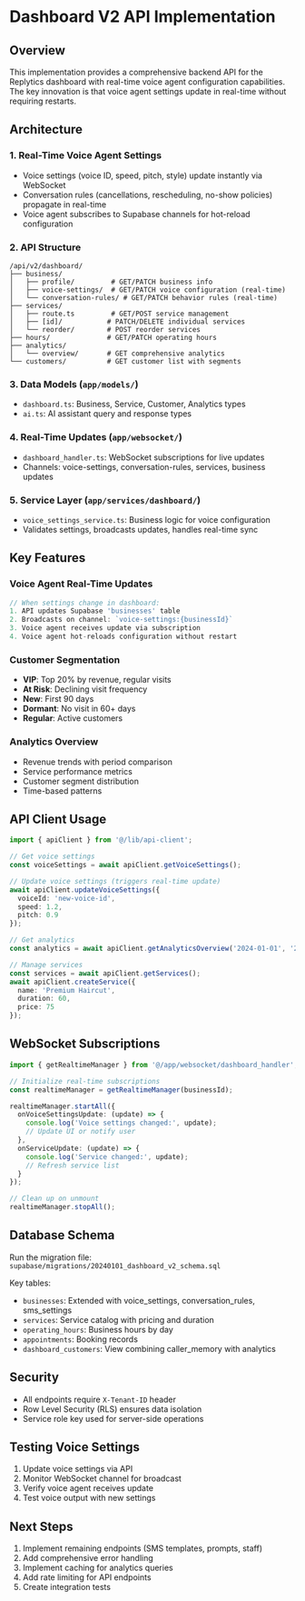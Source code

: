 # Dashboard V2 API Implementation

## Overview

This implementation provides a comprehensive backend API for the Replytics dashboard with real-time voice agent configuration capabilities. The key innovation is that voice agent settings update in real-time without requiring restarts.

## Architecture

### 1. **Real-Time Voice Agent Settings**
- Voice settings (voice ID, speed, pitch, style) update instantly via WebSocket
- Conversation rules (cancellations, rescheduling, no-show policies) propagate in real-time
- Voice agent subscribes to Supabase channels for hot-reload configuration

### 2. **API Structure**
```
/api/v2/dashboard/
├── business/
│   ├── profile/         # GET/PATCH business info
│   ├── voice-settings/  # GET/PATCH voice configuration (real-time)
│   └── conversation-rules/ # GET/PATCH behavior rules (real-time)
├── services/
│   ├── route.ts         # GET/POST service management
│   ├── [id]/           # PATCH/DELETE individual services
│   └── reorder/        # POST reorder services
├── hours/              # GET/PATCH operating hours
├── analytics/
│   └── overview/       # GET comprehensive analytics
└── customers/          # GET customer list with segments
```

### 3. **Data Models** (`app/models/`)
- `dashboard.ts`: Business, Service, Customer, Analytics types
- `ai.ts`: AI assistant query and response types

### 4. **Real-Time Updates** (`app/websocket/`)
- `dashboard_handler.ts`: WebSocket subscriptions for live updates
- Channels: voice-settings, conversation-rules, services, business updates

### 5. **Service Layer** (`app/services/dashboard/`)
- `voice_settings_service.ts`: Business logic for voice configuration
- Validates settings, broadcasts updates, handles real-time sync

## Key Features

### Voice Agent Real-Time Updates
```typescript
// When settings change in dashboard:
1. API updates Supabase 'businesses' table
2. Broadcasts on channel: `voice-settings:{businessId}`
3. Voice agent receives update via subscription
4. Voice agent hot-reloads configuration without restart
```

### Customer Segmentation
- **VIP**: Top 20% by revenue, regular visits
- **At Risk**: Declining visit frequency
- **New**: First 90 days
- **Dormant**: No visit in 60+ days
- **Regular**: Active customers

### Analytics Overview
- Revenue trends with period comparison
- Service performance metrics
- Customer segment distribution
- Time-based patterns

## API Client Usage

```typescript
import { apiClient } from '@/lib/api-client';

// Get voice settings
const voiceSettings = await apiClient.getVoiceSettings();

// Update voice settings (triggers real-time update)
await apiClient.updateVoiceSettings({
  voiceId: 'new-voice-id',
  speed: 1.2,
  pitch: 0.9
});

// Get analytics
const analytics = await apiClient.getAnalyticsOverview('2024-01-01', '2024-01-31');

// Manage services
const services = await apiClient.getServices();
await apiClient.createService({
  name: 'Premium Haircut',
  duration: 60,
  price: 75
});
```

## WebSocket Subscriptions

```typescript
import { getRealtimeManager } from '@/app/websocket/dashboard_handler';

// Initialize real-time subscriptions
const realtimeManager = getRealtimeManager(businessId);

realtimeManager.startAll({
  onVoiceSettingsUpdate: (update) => {
    console.log('Voice settings changed:', update);
    // Update UI or notify user
  },
  onServiceUpdate: (update) => {
    console.log('Service changed:', update);
    // Refresh service list
  }
});

// Clean up on unmount
realtimeManager.stopAll();
```

## Database Schema

Run the migration file: `supabase/migrations/20240101_dashboard_v2_schema.sql`

Key tables:
- `businesses`: Extended with voice_settings, conversation_rules, sms_settings
- `services`: Service catalog with pricing and duration
- `operating_hours`: Business hours by day
- `appointments`: Booking records
- `dashboard_customers`: View combining caller_memory with analytics

## Security

- All endpoints require `X-Tenant-ID` header
- Row Level Security (RLS) ensures data isolation
- Service role key used for server-side operations

## Testing Voice Settings

1. Update voice settings via API
2. Monitor WebSocket channel for broadcast
3. Verify voice agent receives update
4. Test voice output with new settings

## Next Steps

1. Implement remaining endpoints (SMS templates, prompts, staff)
2. Add comprehensive error handling
3. Implement caching for analytics queries
4. Add rate limiting for API endpoints
5. Create integration tests